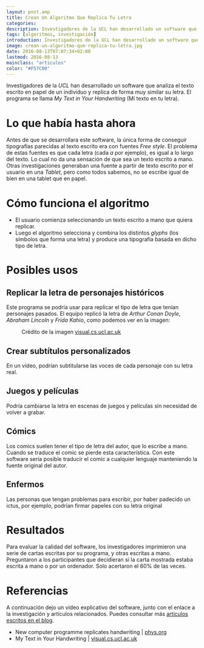 ```yaml
---
layout: post.amp
title: Crean Un Algoritmo Que Replica Tu Letra
categories:
description: Investigadores de la UCL han desarrollado un software que analiza el texto escrito en papel de un individuo y replica de forma muy similar su letra. El programa se llama My Text in Your Handwriting.
tags: [algoritmos, investigación]
introduction: Investigadores de la UCL han desarrollado un software que analiza el texto escrito en papel de un individuo y replica de forma muy similar su letra. El programa se llama My Text in Your Handwriting.
image: crean-un-algoritmo-que-replica-tu-letra.jpg
date: 2016-08-13T07:07:34+02:00
lastmod: 2016-08-13
mainclass: "articulos"
color: "#F57C00"
---
```


Investigadores de la _UCL_ han desarrollado un software que analiza el texto escrito en papel de un individuo y replica de forma muy similar su letra. El programa se llama _My Text in Your Handwriting_ (Mi texto en tu letra).

<!--more-->



# Lo que había hasta ahora

Antes de que se desarrollara este software, la única forma de conseguir tipografías parecidas al texto escrito era con fuentes _Free style_. El problema de estas fuentes es que cada letra (cada _a_ por ejemplo), es igual a lo largo del texto. Lo cual no da una sensación de que sea un texto escrito a mano. Otras investigaciones generaban una fuente a partir de texto escrito por el usuario en una _Tablet_, pero como todos sabemos, no se escribe igual de bien en una tablet que en papel.

# Cómo funciona el algoritmo

- El usuario comienza seleccionando un texto escrito a mano que quiera replicar.
- Luego el algoritmo selecciona y combina los distintos _glyphs_ (los símbolos que forma una letra) y produce una tipografía basada en dicho tipo de letra.

# Posibles usos

## Replicar la letra de personajes históricos

Este programa se podría usar para replicar el tipo de letra que tenían personajes pasados. El equipo replicó la letra de _Arthur Conan Doyle_, _Abraham Lincoln_ y _Frida Kahio_, como podemos ver en la imagen:

<figure>
    <amp-img on="tap:lightbox1" role="button" tabindex="0" layout="responsive" src="/img/crean-un-algoritmo-que-replica-tu-letra.jpg" alt="{{ title }}" title="{{ title }}" width="755" height="701">
</amp-img>
    <figcaption>Crédito de la imagen <a href="http://visual.cs.ucl.ac.uk/pubs/handwriting/" target="_blank">visual.cs.ucl.ac.uk</a></figcaption>
</figure>

## Crear subtítulos personalizados

En un vídeo, podrían subtitularse las voces de cada personaje con su letra real.

## Juegos y películas

Podría cambiarse la letra en escenas de juegos y películas sin necesidad de volver a grabar.

## Cómics

Los comics suelen tener el tipo de letra del autor, que lo escribe a mano. Cuando se traduce el comic se pierde esta característica. Con este software sería posible traducir el comic a cualquier lenguaje manteniendo la fuente original del autor.

## Enfermos

Las personas que tengan problemas para escribir, por haber padecido un ictus, por ejemplo, podrían firmar papeles con su letra original

# Resultados

Para evaluar la calidad del software, los investigadores imprimieron una serie de cartas escritas por su programa, y otras escritas a mano. Preguntaron a los participantes que decidieran si la carta mostrada estaba escrita a mano o por un ordenador. Solo acertaron el 60% de las veces.

# Referencias

A continuación dejo un vídeo explicativo del software, junto con el enlace a la investigación y artículos relacionados. Puedes consultar más [artículos escritos en el blog](/category/articulos/ "Artículos del blog").

<amp-youtube
    data-videoid="3mAKZaOPbBo"
    layout="responsive"
    width="640" height="480"></amp-youtube>

- New computer programme replicates handwriting \| [phys.org](http://phys.org/news/2016-08-programme-replicates.html)
- My Text in Your Handwriting \| [visual.cs.ucl.ac.uk](http://visual.cs.ucl.ac.uk/pubs/handwriting/)
